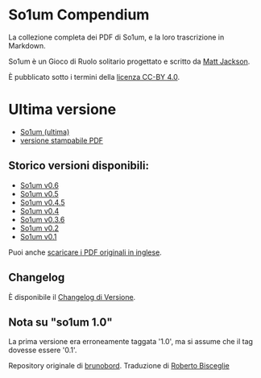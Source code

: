 # So1um Compendium

La collezione completa dei PDF di So1um, e la loro trascrizione in Markdown.

So1um è un Gioco di Ruolo solitario progettato e scritto da [Matt Jackson](http://www.msjx.org/).

È pubblicato sotto i termini della [licenza CC-BY 4.0](https://creativecommons.org/licenses/by/4.0/).

# Ultima versione
* [So1um (ultima)](so1um.md)
* [versione stampabile PDF](/pdf/so1um-06.pdf)

## Storico versioni disponibili:

* [So1um v0.6](so1um-06.md)
* [So1um v0.5](so1um-05.md)
* [So1um v0.4.5](so1um-045.md)
* [So1um v0.4](so1um-04.md)
* [So1um v0.3.6](so1um-03.md)
* [So1um v0.2](so1um-02.md)
* [So1um v0.1](so1um-01.md)

Puoi anche [scaricare i PDF originali in inglese](pdfs/index.md).

## Changelog

È disponibile il [Changelog di Versione](CHANGELOG.md).

## Nota su "so1um 1.0"

La prima versione era erroneamente taggata '1.0', ma si assume che il tag dovesse essere '0.1'.

Repository originale di [brunobord](https://github.com/brunobord). Traduzione di [Roberto Bisceglie](https://zeruhur.space)